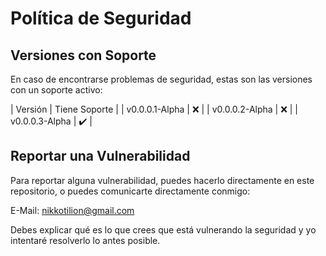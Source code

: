 # Política de Seguridad

## Versiones con Soporte

En caso de encontrarse problemas de seguridad, estas son las versiones con un soporte activo:

|     Versión      |    Tiene Soporte   |
|  v0.0.0.1-Alpha  |        :x:         |
|  v0.0.0.2-Alpha  |        :x:         |
|  v0.0.0.3-Alpha  | :heavy_check_mark: |

## Reportar una Vulnerabilidad

Para reportar alguna vulnerabilidad, puedes hacerlo directamente en este repositorio, o puedes comunicarte directamente conmigo:

E-Mail: nikkotilion@gmail.com

Debes explicar qué es lo que crees que está vulnerando la seguridad y yo intentaré resolverlo lo antes posible.
